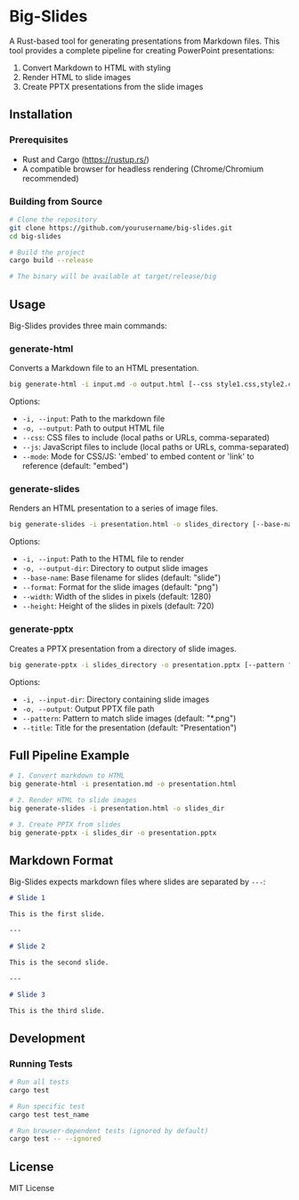 # Big-Slides

A Rust-based tool for generating presentations from Markdown files. This tool provides a complete pipeline for creating PowerPoint presentations:

1. Convert Markdown to HTML with styling
2. Render HTML to slide images
3. Create PPTX presentations from the slide images

## Installation

### Prerequisites

- Rust and Cargo (https://rustup.rs/)
- A compatible browser for headless rendering (Chrome/Chromium recommended)

### Building from Source

```bash
# Clone the repository
git clone https://github.com/yourusername/big-slides.git
cd big-slides

# Build the project
cargo build --release

# The binary will be available at target/release/big
```

## Usage

Big-Slides provides three main commands:

### generate-html

Converts a Markdown file to an HTML presentation.

```bash
big generate-html -i input.md -o output.html [--css style1.css,style2.css] [--js script1.js,script2.js]
```

Options:
- `-i, --input`: Path to the markdown file
- `-o, --output`: Path to output HTML file
- `--css`: CSS files to include (local paths or URLs, comma-separated)
- `--js`: JavaScript files to include (local paths or URLs, comma-separated)
- `--mode`: Mode for CSS/JS: 'embed' to embed content or 'link' to reference (default: "embed")

### generate-slides

Renders an HTML presentation to a series of image files.

```bash
big generate-slides -i presentation.html -o slides_directory [--base-name slide] [--format png] [--width 1280] [--height 720]
```

Options:
- `-i, --input`: Path to the HTML file to render
- `-o, --output-dir`: Directory to output slide images
- `--base-name`: Base filename for slides (default: "slide")
- `--format`: Format for the slide images (default: "png")
- `--width`: Width of the slides in pixels (default: 1280)
- `--height`: Height of the slides in pixels (default: 720)

### generate-pptx

Creates a PPTX presentation from a directory of slide images.

```bash
big generate-pptx -i slides_directory -o presentation.pptx [--pattern "*.png"] [--title "My Presentation"]
```

Options:
- `-i, --input-dir`: Directory containing slide images
- `-o, --output`: Output PPTX file path
- `--pattern`: Pattern to match slide images (default: "*.png")
- `--title`: Title for the presentation (default: "Presentation")

## Full Pipeline Example

```bash
# 1. Convert markdown to HTML
big generate-html -i presentation.md -o presentation.html

# 2. Render HTML to slide images
big generate-slides -i presentation.html -o slides_dir

# 3. Create PPTX from slides
big generate-pptx -i slides_dir -o presentation.pptx
```

## Markdown Format

Big-Slides expects markdown files where slides are separated by `---`:

```markdown
# Slide 1

This is the first slide.

---

# Slide 2

This is the second slide.

---

# Slide 3

This is the third slide.
```

## Development

### Running Tests

```bash
# Run all tests
cargo test

# Run specific test
cargo test test_name

# Run browser-dependent tests (ignored by default)
cargo test -- --ignored
```

## License

MIT License